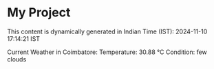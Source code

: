 # My Project

This content is dynamically generated in Indian Time (IST): 2024-11-10 17:14:21 IST


Current Weather in Coimbatore:
Temperature: 30.88 °C
Condition: few clouds
